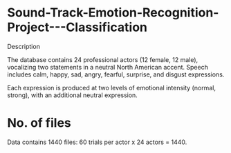 # Sound-Track-Emotion-Recognition-Project---Classification

Description

The database contains 24 professional actors (12 female, 12 male), vocalizing two statements in a neutral North American accent. 
Speech includes calm, happy, sad, angry, fearful, surprise, and disgust expressions. 

Each expression is produced at two levels of emotional intensity (normal, strong), with an additional neutral expression. 

# No. of files

Data contains 1440 files: 60 trials per actor x 24 actors = 1440.
